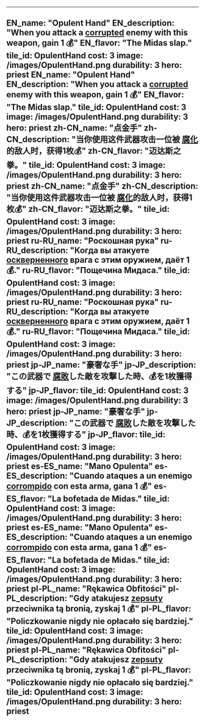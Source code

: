 ---

EN_name: "Opulent Hand"
EN_description: "When you attack a  <u>corrupted</u> enemy with this weapon, gain 1 💰"
EN_flavor: "The Midas slap."
tile_id: OpulentHand
cost: 3
image: /images/OpulentHand.png
durability: 3
hero: priest
EN_name: "Opulent Hand"
EN_description: "When you attack a  <u>corrupted</u> enemy with this weapon, gain 1 💰"
EN_flavor: "The Midas slap."
tile_id: OpulentHand
cost: 3
image: /images/OpulentHand.png
durability: 3
hero: priest
zh-CN_name: "点金手"
zh-CN_description: "当你使用这件武器攻击一位被 <u>腐化</u>的敌人时，获得1枚💰"
zh-CN_flavor: "迈达斯之拳。"
tile_id: OpulentHand
cost: 3
image: /images/OpulentHand.png
durability: 3
hero: priest
zh-CN_name: "点金手"
zh-CN_description: "当你使用这件武器攻击一位被 <u>腐化</u>的敌人时，获得1枚💰"
zh-CN_flavor: "迈达斯之拳。"
tile_id: OpulentHand
cost: 3
image: /images/OpulentHand.png
durability: 3
hero: priest
ru-RU_name: "Роскошная рука"
ru-RU_description: "Когда вы атакуете  <u>оскверненного</u> врага с этим оружием, даёт 1 💰."
ru-RU_flavor: "Пощечина Мидаса."
tile_id: OpulentHand
cost: 3
image: /images/OpulentHand.png
durability: 3
hero: priest
ru-RU_name: "Роскошная рука"
ru-RU_description: "Когда вы атакуете  <u>оскверненного</u> врага с этим оружием, даёт 1 💰."
ru-RU_flavor: "Пощечина Мидаса."
tile_id: OpulentHand
cost: 3
image: /images/OpulentHand.png
durability: 3
hero: priest
jp-JP_name: "豪奢な手"
jp-JP_description: "この武器で <u>腐敗</u>した敵を攻撃した時、💰を1枚獲得する"
jp-JP_flavor: 
tile_id: OpulentHand
cost: 3
image: /images/OpulentHand.png
durability: 3
hero: priest
jp-JP_name: "豪奢な手"
jp-JP_description: "この武器で <u>腐敗</u>した敵を攻撃した時、💰を1枚獲得する"
jp-JP_flavor: 
tile_id: OpulentHand
cost: 3
image: /images/OpulentHand.png
durability: 3
hero: priest
es-ES_name: "Mano Opulenta"
es-ES_description: "Cuando ataques a un enemigo  <u>corrompido</u> con esta arma, gana 1 💰"
es-ES_flavor: "La bofetada de Midas."
tile_id: OpulentHand
cost: 3
image: /images/OpulentHand.png
durability: 3
hero: priest
es-ES_name: "Mano Opulenta"
es-ES_description: "Cuando ataques a un enemigo  <u>corrompido</u> con esta arma, gana 1 💰"
es-ES_flavor: "La bofetada de Midas."
tile_id: OpulentHand
cost: 3
image: /images/OpulentHand.png
durability: 3
hero: priest
pl-PL_name: "Rękawica Obfitości"
pl-PL_description: "Gdy atakujesz  <u>zepsuty</u> przeciwnika tą bronią, zyskaj 1 💰"
pl-PL_flavor: "Policzkowanie nigdy nie opłacało się bardziej."
tile_id: OpulentHand
cost: 3
image: /images/OpulentHand.png
durability: 3
hero: priest
pl-PL_name: "Rękawica Obfitości"
pl-PL_description: "Gdy atakujesz  <u>zepsuty</u> przeciwnika tą bronią, zyskaj 1 💰"
pl-PL_flavor: "Policzkowanie nigdy nie opłacało się bardziej."
tile_id: OpulentHand
cost: 3
image: /images/OpulentHand.png
durability: 3
hero: priest
---